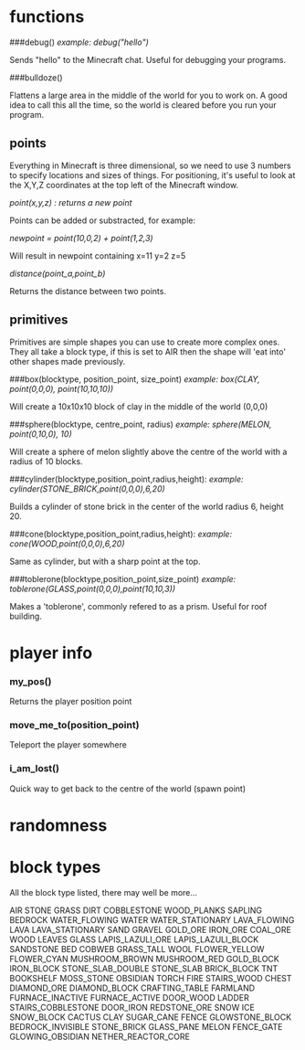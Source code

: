 # functions

###debug()
*example: debug("hello")*

Sends "hello" to the Minecraft chat. Useful for debugging your programs.

###bulldoze()

Flattens a large area in the middle of the world for you to work on.  A
good idea to call this all the time, so the world is cleared before you
run your program.

## points

Everything in Minecraft is three dimensional, so we need to use 3 numbers to
specify locations and sizes of things. For positioning, it's useful to look at
the X,Y,Z coordinates at the top left of the Minecraft window.

*point(x,y,z) : returns a new point*

Points can be added or substracted, for example:

*newpoint = point(10,0,2) + point(1,2,3)*

Will result in newpoint containing x=11 y=2 z=5

*distance(point_a,point_b)*

Returns the distance between two points.

## primitives

Primitives are simple shapes you can use to create more complex
ones. They all take a block type, if this is set to AIR then the
shape will 'eat into' other shapes made previously.

###box(blocktype, position_point, size_point)
*example: box(CLAY, point(0,0,0), point(10,10,10))*

Will create a 10x10x10 block of clay in the middle of the world (0,0,0)

###sphere(blocktype, centre_point, radius)
*example: sphere(MELON, point(0,10,0), 10)*

Will create a sphere of melon slightly above the centre of the world
with a radius of 10 blocks.

###cylinder(blocktype,position_point,radius,height):
*example: cylinder(STONE_BRICK,point(0,0,0),6,20)*

Builds a cylinder of stone brick in the center of the world radius 6, height 20.

###cone(blocktype,position_point,radius,height):
*example: cone(WOOD,point(0,0,0),6,20)*

Same as cylinder, but with a sharp point at the top.

###toblerone(blocktype,position_point,size_point)
*example:  toblerone(GLASS,point(0,0,0),point(10,10,3))*

Makes a 'toblerone', commonly refered to as a prism. Useful for roof building.

# player info

### my_pos()

Returns the player position point

### move_me_to(position_point)

Teleport the player somewhere

### i_am_lost()

Quick way to get back to the centre of the world (spawn point)

# randomness



# block types

All the block type listed, there may well be more...

AIR
STONE
GRASS
DIRT
COBBLESTONE
WOOD_PLANKS
SAPLING
BEDROCK
WATER_FLOWING
WATER
WATER_STATIONARY
LAVA_FLOWING
LAVA
LAVA_STATIONARY
SAND
GRAVEL
GOLD_ORE
IRON_ORE
COAL_ORE
WOOD
LEAVES
GLASS
LAPIS_LAZULI_ORE
LAPIS_LAZULI_BLOCK
SANDSTONE
BED
COBWEB
GRASS_TALL
WOOL
FLOWER_YELLOW
FLOWER_CYAN
MUSHROOM_BROWN
MUSHROOM_RED
GOLD_BLOCK
IRON_BLOCK
STONE_SLAB_DOUBLE
STONE_SLAB
BRICK_BLOCK
TNT
BOOKSHELF
MOSS_STONE
OBSIDIAN
TORCH
FIRE
STAIRS_WOOD
CHEST
DIAMOND_ORE
DIAMOND_BLOCK
CRAFTING_TABLE
FARMLAND
FURNACE_INACTIVE
FURNACE_ACTIVE
DOOR_WOOD
LADDER
STAIRS_COBBLESTONE
DOOR_IRON
REDSTONE_ORE
SNOW
ICE
SNOW_BLOCK
CACTUS
CLAY
SUGAR_CANE
FENCE
GLOWSTONE_BLOCK
BEDROCK_INVISIBLE
STONE_BRICK
GLASS_PANE
MELON
FENCE_GATE
GLOWING_OBSIDIAN
NETHER_REACTOR_CORE
